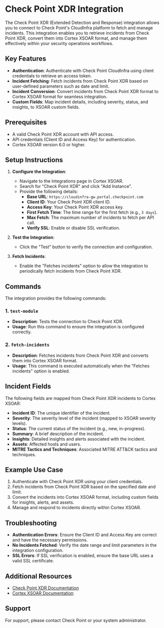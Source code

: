 # Check Point XDR Integration

The Check Point XDR (Extended Detection and Response) integration allows you to connect to Check Point's CloudInfra platform to fetch and manage incidents. This integration enables you to retrieve incidents from Check Point XDR, convert them into Cortex XSOAR format, and manage them effectively within your security operations workflows.

## Key Features

- **Authentication**: Authenticate with Check Point CloudInfra using client credentials to retrieve an access token.
- **Incident Fetching**: Fetch incidents from Check Point XDR based on user-defined parameters such as date and limit.
- **Incident Conversion**: Convert incidents from Check Point XDR format to Cortex XSOAR format for seamless integration.
- **Custom Fields**: Map incident details, including severity, status, and insights, to XSOAR custom fields.

## Prerequisites

- A valid Check Point XDR account with API access.
- API credentials (Client ID and Access Key) for authentication.
- Cortex XSOAR version 6.0 or higher.

## Setup Instructions

1. **Configure the Integration**:
   - Navigate to the Integrations page in Cortex XSOAR.
   - Search for "Check Point XDR" and click "Add Instance".
   - Provide the following details:
     - **Base URL**: `https://cloudinfra-gw.portal.checkpoint.com`
     - **Client ID**: Your Check Point XDR client ID.
     - **Access Key**: Your Check Point XDR access key.
     - **First Fetch Time**: The time range for the first fetch (e.g., `3 days`).
     - **Max Fetch**: The maximum number of incidents to fetch per API call.
     - **Verify SSL**: Enable or disable SSL verification.

2. **Test the Integration**:
   - Click the "Test" button to verify the connection and configuration.

3. **Fetch Incidents**:
   - Enable the "Fetches incidents" option to allow the integration to periodically fetch incidents from Check Point XDR.

## Commands

The integration provides the following commands:

### 1. `test-module`
- **Description**: Tests the connection to Check Point XDR.
- **Usage**: Run this command to ensure the integration is configured correctly.

### 2. `fetch-incidents`
- **Description**: Fetches incidents from Check Point XDR and converts them into Cortex XSOAR format.
- **Usage**: This command is executed automatically when the "Fetches incidents" option is enabled.

## Incident Fields

The following fields are mapped from Check Point XDR incidents to Cortex XSOAR:

- **Incident ID**: The unique identifier of the incident.
- **Severity**: The severity level of the incident (mapped to XSOAR severity levels).
- **Status**: The current status of the incident (e.g., new, in-progress).
- **Summary**: A brief description of the incident.
- **Insights**: Detailed insights and alerts associated with the incident.
- **Assets**: Affected hosts and users.
- **MITRE Tactics and Techniques**: Associated MITRE ATT&CK tactics and techniques.

## Example Use Case

1. Authenticate with Check Point XDR using your client credentials.
2. Fetch incidents from Check Point XDR based on the specified date and limit.
3. Convert the incidents into Cortex XSOAR format, including custom fields for insights, alerts, and assets.
4. Manage and respond to incidents directly within Cortex XSOAR.

## Troubleshooting

- **Authentication Errors**: Ensure the Client ID and Access Key are correct and have the necessary permissions.
- **No Incidents Fetched**: Verify the date range and limit parameters in the integration configuration.
- **SSL Errors**: If SSL verification is enabled, ensure the base URL uses a valid SSL certificate.

## Additional Resources

- [Check Point XDR Documentation](https://www.checkpoint.com/products/extended-detection-response-xdr/)
- [Cortex XSOAR Documentation](https://docs.paloaltonetworks.com/cortex/cortex-xsoar)

## Support

For support, please contact Check Point or your system administrator.